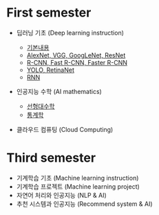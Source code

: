 # First semester 
* 딥러닝 기초 (Deep learning instruction)  
  * [기본내용](1/dl_instruction/Networks_summary/00_Basic/README.md)
  * [AlexNet, VGG, GoogLeNet, ResNet](1/dl_instruction/Networks_summary/01_AlexNet_VGG_GoogLeNet_ResNet/01_AlexNet_VGG_GoogleNet_ResNest.md)
  * [R-CNN, Fast R-CNN, Faster R-CNN](1/dl_instruction/Networks_summary/02_RCNN_FastRCNN_FasterRCNN/02_RCNN_FastRCNN_FasterRCNN.md)
  * [YOLO, RetinaNet](1/dl_instruction/Networks_summary/03_YOLO_RetinaNet/03_YOLO_RetinaNet.md)
  * [RNN](1/dl_instruction/Networks_summary/04_RNN/04_RNN.md)

* 인공지능 수학 (AI mathematics)
  * [선형대수학](1/ai_mathmatics/linear_algebra/README.md)
  * [통계학](1/ai_mathmatics/Statistics/README.md)

* 클라우드 컴퓨팅 (Cloud Computing)


# Third semester
* 기계학습 기초 (Machine learning instruction)
* 기계학습 프로젝트 (Machine learning project)
* 자연어 처리와 인공지능 (NLP & AI)
* 추천 시스템과 인공지능 (Recommend system & AI)

